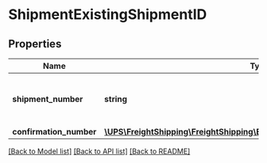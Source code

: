 # ShipmentExistingShipmentID

## Properties
Name | Type | Description | Notes
------------ | ------------- | ------------- | -------------
**shipment_number** | **string** | The PRO Number assigned to the shipment. | 
**confirmation_number** | [**\UPS\FreightShipping\FreightShipping\ExistingShipmentIDConfirmationNumber**](ExistingShipmentIDConfirmationNumber.md) |  | [optional] 

[[Back to Model list]](../../README.md#documentation-for-models) [[Back to API list]](../../README.md#documentation-for-api-endpoints) [[Back to README]](../../README.md)

